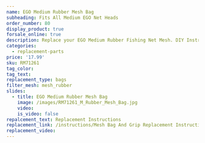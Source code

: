 ```yaml
---
name: EGO Medium Rubber Mesh Bag
subheading: Fits All Medium EGO Net Heads
order_number: 80
display_product: true
forsale_online: true
description: Replace your EGO Medium Rubber Fishing Net Mesh. DIY Instructions provided.
categories:
  - replacement-parts
price: '17.99'
sku: RM71261
tag_color:
tag_text:
replacement_type: bags
filter_mesh: mesh_rubber
slides:
  - title: EGO Medium Rubber Mesh Bag
    image: /images/RM71261_M_Rubber_Mesh_Bag.jpg
    video:
    is_video: false
repalcement_text: Replacement Instructions
replacement_link: /instructions/Mesh Bag And Grip Replacement Instructions 1.0.pdf
replacement_video:
---
```

